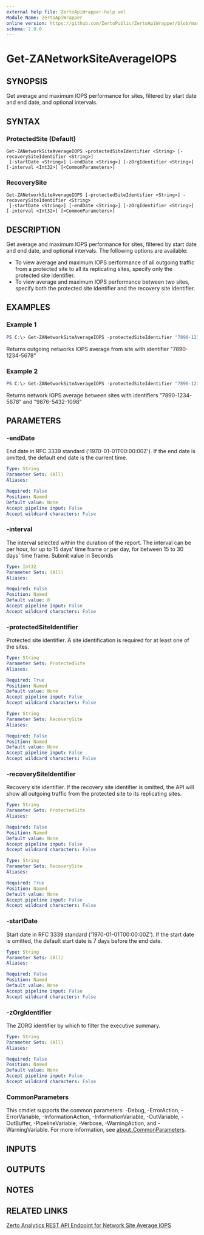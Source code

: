 ```yaml
---
external help file: ZertoApiWrapper-help.xml
Module Name: ZertoApiWrapper
online version: https://github.com/ZertoPublic/ZertoApiWrapper/blob/master/docs/Get-ZANetworkSiteAverageIOPS.md
schema: 2.0.0
---
```


# Get-ZANetworkSiteAverageIOPS

## SYNOPSIS

Get average and maximum IOPS performance for sites, filtered by start date and end date, and optional intervals.

## SYNTAX

### ProtectedSite (Default)
```
Get-ZANetworkSiteAverageIOPS -protectedSiteIdentifier <String> [-recoverySiteIdentifier <String>]
 [-startDate <String>] [-endDate <String>] [-zOrgIdentifier <String>] [-interval <Int32>] [<CommonParameters>]
```

### RecoverySite
```
Get-ZANetworkSiteAverageIOPS [-protectedSiteIdentifier <String>] -recoverySiteIdentifier <String>
 [-startDate <String>] [-endDate <String>] [-zOrgIdentifier <String>] [-interval <Int32>] [<CommonParameters>]
```

## DESCRIPTION

Get average and maximum IOPS performance for sites, filtered by start date and end date, and optional intervals.
The following options are available:

* To view average and maximum IOPS performance of all outgoing traffic from a protected site to all its replicating sites, specify only the protected site identifier.
* To view average and maximum IOPS performance between two sites, specify both the protected site identifier and the recovery site identifier.

## EXAMPLES

### Example 1
```powershell
PS C:\> Get-ZANetworkSiteAverageIOPS -protectedSiteIdentifier "7890-1234-5678"
```

Returns outgoing networks IOPS average from site with identifier "7890-1234-5678"

### Example 2
```powershell
PS C:\> Get-ZANetworkSiteAverageIOPS -protectedSiteIdentifier "7890-1234-5678" -recoverySiteIdentifier "9876-5432-1098"
```

Returns network IOPS average between sites with identifiers "7890-1234-5678" and "9876-5432-1098"

## PARAMETERS

### -endDate
End date in RFC 3339 standard ('1970-01-01T00:00:00Z').
If the end date is omitted, the default end date is the current time.

```yaml
Type: String
Parameter Sets: (All)
Aliases:

Required: False
Position: Named
Default value: None
Accept pipeline input: False
Accept wildcard characters: False
```

### -interval
The interval selected within the duration of the report. The interval can be per hour, for up to 15 days' time frame or per day, for between 15 to 30 days' time frame. Submit value in Seconds

```yaml
Type: Int32
Parameter Sets: (All)
Aliases:

Required: False
Position: Named
Default value: 0
Accept pipeline input: False
Accept wildcard characters: False
```

### -protectedSiteIdentifier
Protected site identifier.
A site identification is required for at least one of the sites.

```yaml
Type: String
Parameter Sets: ProtectedSite
Aliases:

Required: True
Position: Named
Default value: None
Accept pipeline input: False
Accept wildcard characters: False
```

```yaml
Type: String
Parameter Sets: RecoverySite
Aliases:

Required: False
Position: Named
Default value: None
Accept pipeline input: False
Accept wildcard characters: False
```

### -recoverySiteIdentifier
Recovery site identifier.
If the recovery site identifier is omitted, the API will show all outgoing traffic from the protected site to its replicating sites.

```yaml
Type: String
Parameter Sets: ProtectedSite
Aliases:

Required: False
Position: Named
Default value: None
Accept pipeline input: False
Accept wildcard characters: False
```

```yaml
Type: String
Parameter Sets: RecoverySite
Aliases:

Required: True
Position: Named
Default value: None
Accept pipeline input: False
Accept wildcard characters: False
```

### -startDate
Start date in RFC 3339 standard ('1970-01-01T00:00:00Z').
If the start date is omitted, the default start date is 7 days before the end date.

```yaml
Type: String
Parameter Sets: (All)
Aliases:

Required: False
Position: Named
Default value: None
Accept pipeline input: False
Accept wildcard characters: False
```

### -zOrgIdentifier
The ZORG identifier by which to filter the executive summary.

```yaml
Type: String
Parameter Sets: (All)
Aliases:

Required: False
Position: Named
Default value: None
Accept pipeline input: False
Accept wildcard characters: False
```

### CommonParameters
This cmdlet supports the common parameters: -Debug, -ErrorAction, -ErrorVariable, -InformationAction, -InformationVariable, -OutVariable, -OutBuffer, -PipelineVariable, -Verbose, -WarningAction, and -WarningVariable. For more information, see [about_CommonParameters](http://go.microsoft.com/fwlink/?LinkID=113216).

## INPUTS

## OUTPUTS

## NOTES

## RELATED LINKS

[Zerto Analytics REST API Endpoint for Network Site Average IOPS](https://docs.api.zerto.com/#/Network_Reports/get_v2_reports_sites_network_iops_average)
